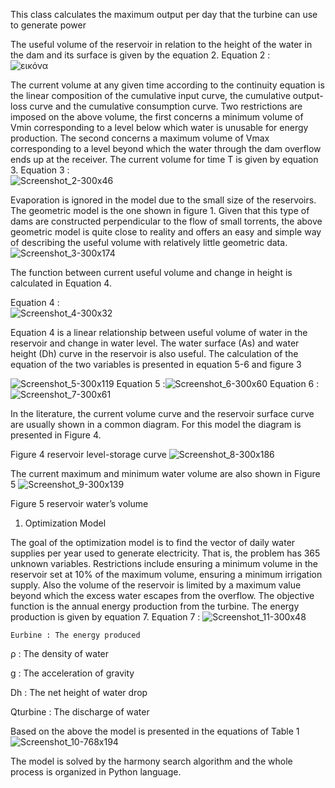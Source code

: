 This class calculates the maximum output per day that the turbine can use to generate power

The useful volume of the reservoir in relation to the height of the water in the dam and its surface is given by the equation 2.
Equation 2 : 	
![εικόνα](https://github.com/diamontkarakat/GRecoDam/assets/72194340/c3108277-f656-49ad-ac18-454a7c7cc32f)


The current volume at any given time according to the continuity equation is the linear composition of the cumulative input curve, the cumulative output-loss curve and the cumulative consumption curve. Two restrictions are imposed on the above volume, the first concerns a minimum volume of Vmin corresponding to a level below which water is unusable for energy production. The second concerns a maximum volume of Vmax corresponding to a level beyond which the water through the dam overflow ends up at the receiver. The current volume for time T is given by equation 3.
Equation 3 : 	
![Screenshot_2-300x46](https://github.com/diamontkarakat/GRecoDam/assets/72194340/efc00edb-9409-48e1-bdf1-e556c95cd8a2)
 
Evaporation is ignored in the model due to the small size of the reservoirs. The geometric model is the one shown in figure 1. Given that this type of dams are constructed perpendicular to the flow of small torrents, the above geometric model is quite close to reality and offers an easy and simple way of describing the useful volume with relatively little geometric data.
![Screenshot_3-300x174](https://github.com/diamontkarakat/GRecoDam/assets/72194340/f2cf198e-e631-41f5-8ffe-f42629c64edf)

The function between current useful volume and change in height is calculated in Equation 4.

Equation 4 : 	
![Screenshot_4-300x32](https://github.com/diamontkarakat/GRecoDam/assets/72194340/83f04f8d-871b-4d1e-bb38-b9d0676c35e2)

Equation 4 is a linear relationship between useful volume of water in the reservoir and change in water level. The water surface (As) and water height (Dh) curve in the reservoir is also useful. The calculation of the equation of the two variables is presented in equation 5-6 and figure 3

![Screenshot_5-300x119](https://github.com/diamontkarakat/GRecoDam/assets/72194340/2f630c2d-1b15-4046-942c-ef285fdc094d)
Equation 5 :![Screenshot_6-300x60](https://github.com/diamontkarakat/GRecoDam/assets/72194340/0c0cba76-1f6e-4d1c-8f8c-207bdfa7ebb5)	
Equation 6 : ![Screenshot_7-300x61](https://github.com/diamontkarakat/GRecoDam/assets/72194340/720b9aaf-9fee-451f-b598-93577b28a65c)
	
In the literature, the current volume curve and the reservoir surface curve are usually shown in a common diagram. For this model the diagram is presented in Figure 4.

Figure 4 reservoir level-storage curve
![Screenshot_8-300x186](https://github.com/diamontkarakat/GRecoDam/assets/72194340/9c3f6896-2b30-4bcd-980f-e9f6ddaa5c8a)

The current maximum and minimum water volume are also shown in Figure 5
![Screenshot_9-300x139](https://github.com/diamontkarakat/GRecoDam/assets/72194340/0c9e72d4-31f6-4713-9fc3-8e2c5b47c562)

Figure 5 reservoir water’s volume
1.   Optimization Model

The goal of the optimization model is to find the vector of daily water supplies per year used to generate electricity. That is, the problem has 365 unknown variables. Restrictions include ensuring a minimum volume in the reservoir set at 10% of the maximum volume, ensuring a minimum irrigation supply. Also the volume of the reservoir is limited by a maximum value beyond which the excess water escapes from the overflow. The objective function is the annual energy production from the turbine. The energy production is given by equation 7.
Equation 7 : ![Screenshot_11-300x48](https://github.com/diamontkarakat/GRecoDam/assets/72194340/15c5f2fd-05ea-487e-badd-97d033318385)
	
	Εurbine : The energy produced

ρ        :  The density of water

g        :  The acceleration of gravity

Dh       : The net height of water drop

Qturbine     : The discharge of water

 

Based on the above the model is presented in the equations of Table 1
![Screenshot_10-768x194](https://github.com/diamontkarakat/GRecoDam/assets/72194340/1ad8589d-72ab-4a7f-be70-22a138cb6c96)

The model is solved by the harmony search algorithm and the whole process is organized in Python language.

